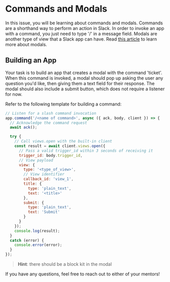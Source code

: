 # Commands and Modals

In this issue, you will be learning about commands and modals. Commands are a shorthand way to perform an action in Slack. In order to invoke an app with a command, you just need to type '/' in a message field. Modals are another type of view that a Slack app can have. Read [this article](https://api.slack.com/surfaces/modals) to learn more about modals. 



## Building an App

Your task is to build an app that creates a modal with the command 'ticket'. When this command is invoked, a modal should pop up asking the user any question you'd like, then giving them a text field for their response. The modal should also include a submit button, which does not require a listener for now. 

Refer to the following template for building a command:

```javascript
// Listen for a slash command invocation
app.command('/<name of command>', async ({ ack, body, client }) => {
  // Acknowledge the command request
  await ack();

  try {
    // Call views.open with the built-in client
    const result = await client.views.open({
      // Pass a valid trigger_id within 3 seconds of receiving it
      trigger_id: body.trigger_id,
      // View payload
      view: {
        type: '<type_of_view>',
        // View identifier
        callback_id: 'view_1',
        title: {
          type: 'plain_text',
          text: '<title>'
        },
        submit: {
          type: 'plain_text',
          text: 'Submit'
        }
      }
    });
    console.log(result);
  }
  catch (error) {
    console.error(error);
  }
});

```

 

> **Hint**: there should be a block kit in the modal



If you have any questions, feel free to reach out to either of your mentors!